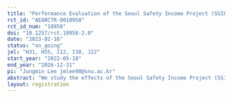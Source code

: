 ```yaml
---
title: "Performance Evaluation of the Seoul Safety Income Project (SSIP)"
rct_id: "AEARCTR-0010958"
rct_id_num: "10958"
doi: "10.1257/rct.10958-2.0"
date: "2023-02-16"
status: "on_going"
jel: "H31, H55, I12, I38, J22"
start_year: "2022-05-18"
end_year: "2026-12-31"
pi: "Jungmin Lee jmlee90@snu.ac.kr"
abstract: "We study the effects of the Seoul Safety Income Project (SSIP) on labor market outcomes, household finance, health, education and societal behavior. In collaboration with the Seoul Metropolitan Government (SMG), we conduct a randomized controlled trial in which randomly selected households will receive a monthly income payment for three years. Monthly payments are equivalent to 50% of the difference between the household’s income and 85% of the median income. We will evaluate the impact of SSIP using detailed individual and household level information obtained from surveys and administrative data."
layout: registration
---
```


